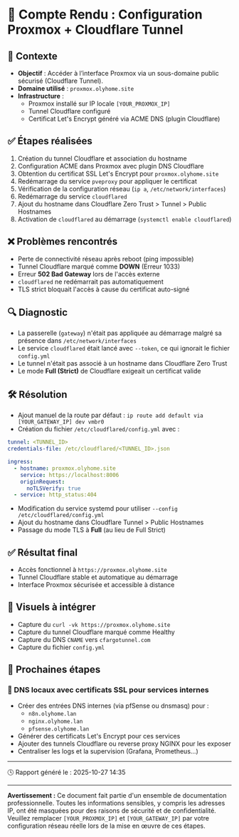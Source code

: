 # 🧾 Compte Rendu : Configuration Proxmox + Cloudflare Tunnel

## 📌 Contexte
- **Objectif** : Accéder à l’interface Proxmox via un sous-domaine public sécurisé (Cloudflare Tunnel).
- **Domaine utilisé** : `proxmox.olyhome.site`
- **Infrastructure** :
  - Proxmox installé sur IP locale `[YOUR_PROXMOX_IP]`
  - Tunnel Cloudflare configuré
  - Certificat Let's Encrypt généré via ACME DNS (plugin Cloudflare)

## ✅ Étapes réalisées
1. Création du tunnel Cloudflare et association du hostname
2. Configuration ACME dans Proxmox avec plugin DNS Cloudflare
3. Obtention du certificat SSL Let's Encrypt pour `proxmox.olyhome.site`
4. Redémarrage du service `pveproxy` pour appliquer le certificat
5. Vérification de la configuration réseau (`ip a`, `/etc/network/interfaces`)
6. Redémarrage du service `cloudflared`
7. Ajout du hostname dans Cloudflare Zero Trust > Tunnel > Public Hostnames
8. Activation de `cloudflared` au démarrage (`systemctl enable cloudflared`)

## ❌ Problèmes rencontrés
- Perte de connectivité réseau après reboot (ping impossible)
- Tunnel Cloudflare marqué comme **DOWN** (Erreur 1033)
- Erreur **502 Bad Gateway** lors de l'accès externe
- `cloudflared` ne redémarrait pas automatiquement
- TLS strict bloquait l'accès à cause du certificat auto-signé

## 🔍 Diagnostic
- La passerelle (`gateway`) n'était pas appliquée au démarrage malgré sa présence dans `/etc/network/interfaces`
- Le service `cloudflared` était lancé avec `--token`, ce qui ignorait le fichier `config.yml`
- Le tunnel n'était pas associé à un hostname dans Cloudflare Zero Trust
- Le mode **Full (Strict)** de Cloudflare exigeait un certificat valide

## 🛠️ Résolution
- Ajout manuel de la route par défaut : `ip route add default via [YOUR_GATEWAY_IP] dev vmbr0`
- Création du fichier `/etc/cloudflared/config.yml` avec :
```yaml
tunnel: <TUNNEL_ID>
credentials-file: /etc/cloudflared/<TUNNEL_ID>.json

ingress:
  - hostname: proxmox.olyhome.site
    service: https://localhost:8006
    originRequest:
      noTLSVerify: true
  - service: http_status:404
```
- Modification du service systemd pour utiliser `--config /etc/cloudflared/config.yml`
- Ajout du hostname dans Cloudflare Tunnel > Public Hostnames
- Passage du mode TLS à **Full** (au lieu de Full Strict)

## ✅ Résultat final
- Accès fonctionnel à `https://proxmox.olyhome.site`
- Tunnel Cloudflare stable et automatique au démarrage
- Interface Proxmox sécurisée et accessible à distance

## 📸 Visuels à intégrer
- Capture du `curl -vk https://proxmox.olyhome.site`
- Capture du tunnel Cloudflare marqué comme Healthy
- Capture du DNS `CNAME` vers `cfargotunnel.com`
- Capture du fichier `config.yml`

## 🔮 Prochaines étapes
### 🔧 DNS locaux avec certificats SSL pour services internes
- Créer des entrées DNS internes (via pfSense ou dnsmasq) pour :
  - `n8n.olyhome.lan`
  - `nginx.olyhome.lan`
  - `pfsense.olyhome.lan`
- Générer des certificats Let's Encrypt pour ces services
- Ajouter des tunnels Cloudflare ou reverse proxy NGINX pour les exposer
- Centraliser les logs et la supervision (Grafana, Prometheus...)

---
🕓 Rapport généré le : 2025-10-27 14:35

---
**Avertissement :** Ce document fait partie d'un ensemble de documentation professionnelle. Toutes les informations sensibles, y compris les adresses IP, ont été masquées pour des raisons de sécurité et de confidentialité. Veuillez remplacer `[YOUR_PROXMOX_IP]` et `[YOUR_GATEWAY_IP]` par votre configuration réseau réelle lors de la mise en œuvre de ces étapes.